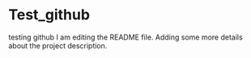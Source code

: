 # Test_github
testing github
I am editing the README file. Adding some more details about the project description.
